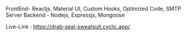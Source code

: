 FrontEnd- Reactjs, Material UI, Custom Hooks, Optimized Code, SMTP Server
Backend - Nodejs, Expressjs, Mongoose

Live-Link :  https://drab-seal-sweatsuit.cyclic.app/


